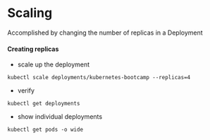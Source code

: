 # Scaling
Accomplished by changing the number of replicas in a Deployment

#### Creating replicas
- scale up the deployment
```
kubectl scale deployments/kubernetes-bootcamp --replicas=4
```
- verify
```
kubectl get deployments
```
- show individual deployments
```
kubectl get pods -o wide
```
